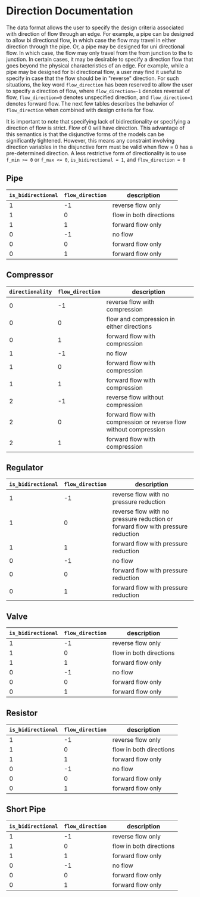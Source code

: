 # Direction Documentation

The data format allows the user to specify the design criteria associated with direction of flow through an edge.  For example, a pipe can be designed to allow bi directional flow, in which case the flow may travel in either direction through the pipe.  Or, a pipe may be designed for uni directional flow.  In which case, the flow may only travel from the from junction to the to junction.  In certain cases, it may be desirable to specify a direction flow that goes beyond the physical characteristics of an edge. For example, while a pipe may be designed for bi directional flow, a user may find it useful to specify in case that the flow should be in "reverse" direction. For such situations, the key word `flow_direction` has been reserved to allow the user to specify a direction of flow, where `flow_direction=-1` denotes reversal of flow, `flow_direction=0` denotes unspecified direction, and `flow_direction=1` denotes forward flow. The next few tables describes the behavior of `flow_direction` when combined with design criteria for flow.  

It is important to note that specifying lack of bidirectionality or specifying a direction of flow is strict. Flow of 0 will have direction. This advantage of this semantics is that the disjunctive forms of the models can be significantly tightened. However, this means any constraint involving direction variables in the disjunctive form must be valid when flow = 0 has a pre-determined direction. 
A less restrictive form of directionality is to use `f_min >= 0` or `f_max <= 0`, `is_bidirectional = 1`, and `flow_direction = 0`


## Pipe

| `is_bidirectional` | `flow_direction` | description               |
| ------------------ | ---------------- | ------------------------- |
| 1                  | -1               | reverse flow only         |
| 1                  | 0                | flow in both directions   |
| 1                  | 1                | forward flow only         |
| 0                  | -1               | no flow                   |
| 0                  | 0                | forward flow only         |
| 0                  | 1                | forward flow only         |

## Compressor

| `directionality`   | `flow_direction` | description               |
| ------------------ | ---------------- | ------------------------- |
| 0                  | -1               | reverse flow with compression                                      |
| 0                  | 0                | flow and compression in either directions                          |
| 0                  | 1                | forward flow with compression                                      |
| 1                  | -1               | no flow                                                            |
| 1                  | 0                | forward flow with compression                                      |
| 1                  | 1                | forward flow with compression                                      |
| 2                  | -1               | reverse flow without compression                                   |
| 2                  | 0                | forward flow with compression or reverse flow without compression  |
| 2                  | 1                | forward flow with compression                                      |


## Regulator

| `is_bidirectional` | `flow_direction` | description               |
| ------------------ | ---------------- | ------------------------- |
| 1                  | -1               | reverse flow with no pressure reduction                                           |
| 1                  | 0                | reverse flow with no pressure reduction or forward flow with pressure reduction   |
| 1                  | 1                | forward flow with pressure reduction                                              |
| 0                  | -1               | no flow                                                                           |
| 0                  | 0                | forward flow with pressure reduction                                              |
| 0                  | 1                | forward flow with pressure reduction                                              |


## Valve

| `is_bidirectional` | `flow_direction` | description               |
| ------------------ | ---------------- | ------------------------- |
| 1                  | -1               | reverse flow only         |
| 1                  | 0                | flow in both directions   |
| 1                  | 1                | forward flow only         |
| 0                  | -1               | no flow                   |
| 0                  | 0                | forward flow only         |
| 0                  | 1                | forward flow only         |

## Resistor

| `is_bidirectional` | `flow_direction` | description               |
| ------------------ | ---------------- | ------------------------- |
| 1                  | -1               | reverse flow only         |
| 1                  | 0                | flow in both directions   |
| 1                  | 1                | forward flow only         |
| 0                  | -1               | no flow                   |
| 0                  | 0                | forward flow only         |
| 0                  | 1                | forward flow only         |

## Short Pipe

| `is_bidirectional` | `flow_direction` | description               |
| ------------------ | ---------------- | ------------------------- |
| 1                  | -1               | reverse flow only         |
| 1                  | 0                | flow in both directions   |
| 1                  | 1                | forward flow only         |
| 0                  | -1               | no flow                   |
| 0                  | 0                | forward flow only         |
| 0                  | 1                | forward flow only         |
